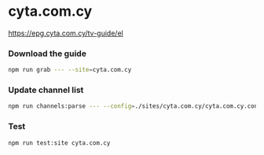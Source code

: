 # cyta.com.cy

https://epg.cyta.com.cy/tv-guide/el

### Download the guide

```sh
npm run grab --- --site=cyta.com.cy
```

### Update channel list

```sh
npm run channels:parse --- --config=./sites/cyta.com.cy/cyta.com.cy.config.js --output=./sites/cyta.com.cy/cyta.com.cy.channels.xml
```

### Test

```sh
npm run test:site cyta.com.cy
```
